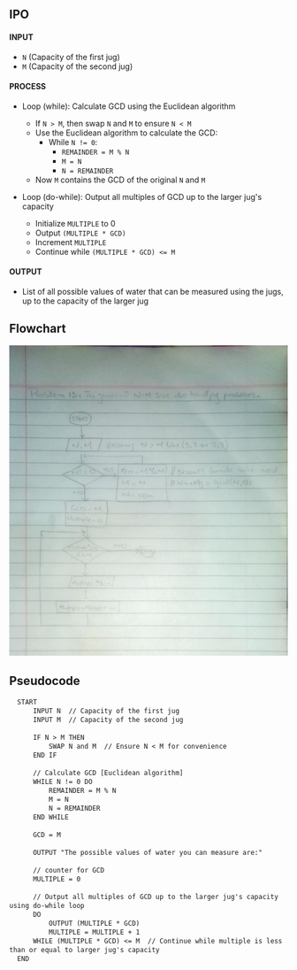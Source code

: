 
<!-- # -->


## IPO

#### INPUT
- `N` (Capacity of the first jug)
- `M` (Capacity of the second jug)

#### PROCESS
- Loop (while): Calculate GCD using the Euclidean algorithm
  - If `N > M`, then swap `N` and `M` to ensure `N < M`
  - Use the Euclidean algorithm to calculate the GCD:
    - While `N != 0`:
      - `REMAINDER = M % N`
      - `M = N`
      - `N = REMAINDER`
  - Now `M` contains the GCD of the original `N` and `M`

- Loop (do-while): Output all multiples of GCD up to the larger jug's capacity
  - Initialize `MULTIPLE` to 0
  - Output `(MULTIPLE * GCD)`
  - Increment `MULTIPLE`
  - Continue while `(MULTIPLE * GCD) <= M`

#### OUTPUT
- List of all possible values of water that can be measured using the jugs, up to the capacity of the larger jug



## Flowchart

<img src="problem13.jpeg">

## Pseudocode

      START
          INPUT N  // Capacity of the first jug
          INPUT M  // Capacity of the second jug
      
          IF N > M THEN
              SWAP N and M  // Ensure N < M for convenience
          END IF
      
          // Calculate GCD [Euclidean algorithm]
          WHILE N != 0 DO
              REMAINDER = M % N
              M = N
              N = REMAINDER
          END WHILE
      
          GCD = M  
      
          OUTPUT "The possible values of water you can measure are:"
      
          // counter for GCD
          MULTIPLE = 0
      
          // Output all multiples of GCD up to the larger jug's capacity using do-while loop
          DO
              OUTPUT (MULTIPLE * GCD)
              MULTIPLE = MULTIPLE + 1
          WHILE (MULTIPLE * GCD) <= M  // Continue while multiple is less than or equal to larger jug's capacity
      END


  
